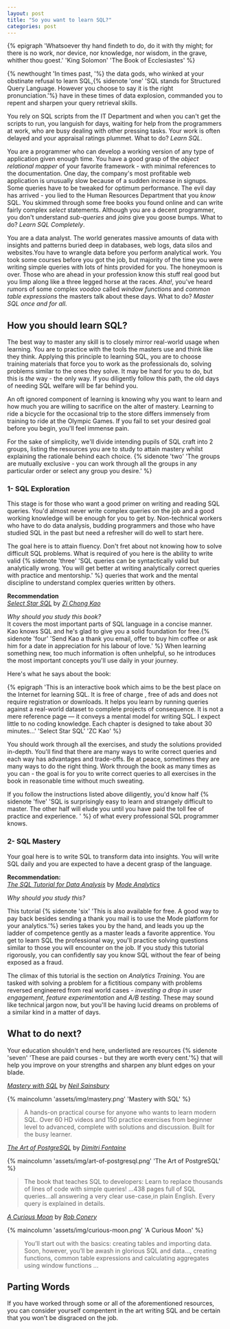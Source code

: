 ```yaml
---
layout: post
title: "So you want to learn SQL?"
categories: post
---
```

<!--more-->
{% epigraph 'Whatsoever thy hand findeth to do, do it with thy might; for there is no work, nor device, nor knowledge, nor wisdom, in the grave, whither thou goest.' 'King Solomon' 'The Book of Ecclesiastes' %}

{%  newthought 'In times past, '%} the data gods, who winked at your obstinate refusal to learn SQL,{% sidenote 'one' 'SQL stands for Structured Query Language. However you choose to say it is the right pronunciation.'%} have in these times of data explosion, commanded you to repent and sharpen your query retrieval skills. 


You rely on SQL scripts from the IT Department and when you can't get the scripts to run, you languish for days, waiting for help from the programmers at work, who are busy dealing with other pressing tasks. Your work is often delayed and your appraisal ratings plummet. What to do? _Learn SQL_.

You are a programmer who can develop a working version of any type of application given enough time. You have a good grasp of the *object relational mapper* of your favorite framework - with minimal references to the documentation. One day, the company's most profitable web application is unusually slow because of a sudden increase in signups. Some queries have to be tweaked for optimum performance. The evil day has arrived - you lied to the Human Resources Department that you *know* SQL. You skimmed through some free books you found online and can write fairly complex *select* statements. Although you are a decent programmer, you don't understand *sub-queries* and *joins* give you goose bumps. What to do? _Learn SQL Completely_.

You are a data analyst. The world generates massive amounts of data with insights and patterns buried deep in databases, web logs, data silos and websites.You have to wrangle data before you perform analytical work. You took some courses before you got the job, but majority of the time you were writing simple queries with lots of hints provided for you. The honeymoon is over. Those who are ahead in your profession know this stuff real good but you limp along like a three legged horse at the races. _Aha!_, you've heard rumors of some complex *voodoo* called *window functions* and *common table expressions* the masters talk about these days. What to do? *Master SQL once and for all.*


## How you should learn SQL?

The best way to master any skill is to closely mirror real-world usage when learning. You are to practice with the tools the masters use and think like they think. Applying this principle to learning SQL, you are to choose training materials that force you to work as the professionals do, solving problems similar to the ones they solve. It may be hard for you to do, but this is _the_ way - the only way. If you diligently follow this path, the old days of needing SQL welfare will be far behind you.

An oft ignored component of learning is knowing why you want to learn and how much you are willing to sacrifice on the alter of mastery. Learning to ride a bicycle for the occasional trip to the store differs immensely from training to ride at the Olympic Games. If you fail to set your desired goal before you begin, you'll feel immense pain.

For the sake of simplicity, we'll divide intending pupils of SQL craft into 2 groups, listing the resources you are to study to attain mastery whilst explaining the rationale behind each choice. {% sidenote 'two' 'The groups are mutually exclusive - you can work through all the groups in any particular order or select any group you desire.' %}


### 1- SQL Exploration
This stage is for those who want a good primer on writing and reading SQL queries. You'd almost never write complex queries on the job and a good working knowledge will be enough for you to get by. Non-technical workers who have to do data analysis, budding programmers and those who have studied SQL in the past but need a refresher will do well to start here. 

The goal here is to attain fluency. Don't fret about not knowing how to solve difficult SQL problems. What is required of you here is the ability to write valid {% sidenote 'three' 'SQL queries can be syntactically valid but analytically wrong. You will get better at writing analytically correct queries with practice and mentorship.' %} queries that work and the mental discipline to understand complex queries written by others.

**Recommendation** <br>
*[Select Star SQL](https://selectstarsql.com/)* by *[Zi Chong Kao](https://kaomorphism.com/index.html)*

_Why should you study this book?_ <br>
It covers the most important parts of SQL language in a concise manner. Kao knows SQL and he's glad to give you a solid foundation for free.{% sidenote 'four' 'Send Kao a thank you email, offer to buy him coffee or ask him for a date in appreciation for his labour of love.' %} When learning something new, too much information is often unhelpful, so he introduces the most important concepts you'll use daily in your journey. 

Here's what he says about the book:

{% epigraph 'This is an interactive book which aims to be the best place on the Internet for learning SQL. It is free of charge , free of ads and does not require registration or downloads. It helps you learn by running queries against a real-world dataset to complete projects of  consequence. It is not a mere reference page — it conveys a mental model for writing SQL. I expect little to no coding knowledge. Each chapter is designed to take about 30 minutes...' 'Select Star SQL' 'ZC Kao' %} 

You should work through all the exercises, and study the solutions provided in-depth. You'll find that there are many ways to write correct queries and each way has advantages and trade-offs. Be at peace, sometimes they are many ways to do the right thing. Work through the book as many times as you can - the goal is for you to write correct queries to all exercises in the book in reasonable time without much sweating.

If you follow the instructions listed above diligently, you'd know half {% sidenote 'five' 'SQL is surprisingly easy to learn and strangely difficult to master. The other half will elude you until you have paid the toll fee of practice and experience. ' %} of what every professional SQL programmer knows.


### 2- SQL Mastery
Your goal here is to write SQL to transform data into insights. You will write SQL daily and you are expected to have a decent grasp of the language.

**Recommendation:** <br>
*[The SQL Tutorial for Data Analysis](https://mode.com/sql-tutorial/)* by *[Mode Analytics ](https://mode.com/about-us/)*

_Why should you study this?_ <br>

This tutorial {% sidenote 'six' 'This is also available for free. A good way to pay back besides sending a thank you mail is to use the Mode platform for your analytics.'%} series takes you by the hand, and leads you up the ladder of competence gently as a master leads a favorite apprentice. You get to learn SQL the professional way, you'll practice solving questions similar to those you will encounter on the job. If you study this tutorial rigorously, you can confidently say you know SQL without the fear of being exposed as a fraud.

The climax of this tutorial is the section on _Analytics Training_. You are tasked with solving a problem for a fictitious company with problems reversed engineered from real world cases - _investing a drop in user engagement_, _feature experimentation_ and _A/B testing_.
These may sound like technical jargon now, but you'll be having lucid dreams on problems of a similar kind in a matter of days.


## What to do next?

Your education shouldn't end here, underlisted are resources {% sidenote 'seven' 'These are paid courses - but they are worth every cent.'%} that will help you improve on your strengths and sharpen any blunt edges on your blade.

*[Mastery with SQL](https://www.masterywithsql.com/)* by *[Neil Sainsbury](https://www.neilwithdata.com/about)*

{% maincolumn 'assets/img/mastery.png'  'Mastery with SQL' %}


>A hands-on practical course for anyone who wants to learn modern SQL. Over 60 HD videos and 150 practice exercises from beginner level to advanced, complete with solutions and discussion. Built for the busy learner.

*[The Art of PostgreSQL](https://theartofpostgresql.com/)* by *[Dimitri Fontaine ](https://twitter.com/tapoueh)*

{% maincolumn 'assets/img/art-of-postgresql.png' 'The Art of PostgreSQL' %}

>The book that teaches SQL to developers: Learn to replace thousands of lines of code with simple queries! ...438 pages full of SQL queries...all answering a very clear use-case,in plain English. Every query is explained in details.


*[A Curious Moon](https://bigmachine.io/products/a-curious-moon/)* by *[Rob Conery](https://twitter.com/robconery)*

{% maincolumn 'assets/img/curious-moon.png' 'A Curious Moon' %}

>You’ll start out with the basics: creating tables and importing data. Soon, however, you’ll be awash in glorious SQL and data..., creating functions, common table expressions and calculating aggregates using window functions ...


## Parting Words
If you have worked through some or all of the aforementioned resources, you can consider yourself compentent in the art writing SQL and be certain that you won't be disgraced on the job.
